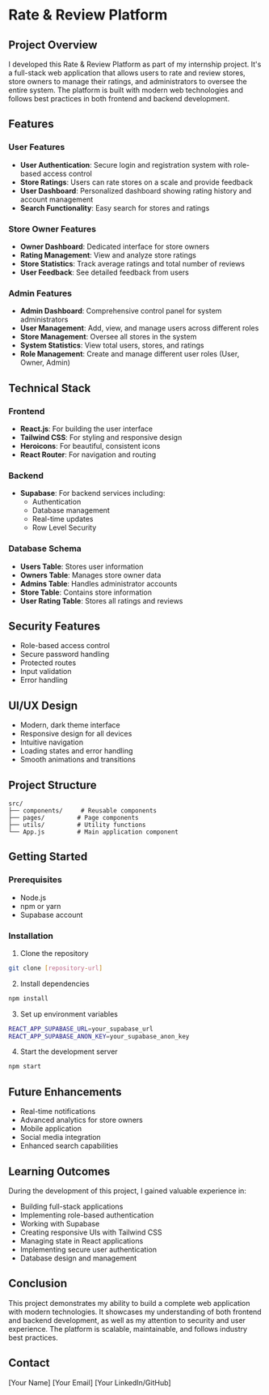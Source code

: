 # Rate & Review Platform

## Project Overview
I developed this Rate & Review Platform as part of my internship project. It's a full-stack web application that allows users to rate and review stores, store owners to manage their ratings, and administrators to oversee the entire system. The platform is built with modern web technologies and follows best practices in both frontend and backend development.

## Features

### User Features
- **User Authentication**: Secure login and registration system with role-based access control
- **Store Ratings**: Users can rate stores on a scale and provide feedback
- **User Dashboard**: Personalized dashboard showing rating history and account management
- **Search Functionality**: Easy search for stores and ratings

### Store Owner Features
- **Owner Dashboard**: Dedicated interface for store owners
- **Rating Management**: View and analyze store ratings
- **Store Statistics**: Track average ratings and total number of reviews
- **User Feedback**: See detailed feedback from users

### Admin Features
- **Admin Dashboard**: Comprehensive control panel for system administrators
- **User Management**: Add, view, and manage users across different roles
- **Store Management**: Oversee all stores in the system
- **System Statistics**: View total users, stores, and ratings
- **Role Management**: Create and manage different user roles (User, Owner, Admin)

## Technical Stack

### Frontend
- **React.js**: For building the user interface
- **Tailwind CSS**: For styling and responsive design
- **Heroicons**: For beautiful, consistent icons
- **React Router**: For navigation and routing

### Backend
- **Supabase**: For backend services including:
  - Authentication
  - Database management
  - Real-time updates
  - Row Level Security

### Database Schema
- **Users Table**: Stores user information
- **Owners Table**: Manages store owner data
- **Admins Table**: Handles administrator accounts
- **Store Table**: Contains store information
- **User Rating Table**: Stores all ratings and reviews

## Security Features
- Role-based access control
- Secure password handling
- Protected routes
- Input validation
- Error handling

## UI/UX Design
- Modern, dark theme interface
- Responsive design for all devices
- Intuitive navigation
- Loading states and error handling
- Smooth animations and transitions

## Project Structure
```
src/
├── components/     # Reusable components
├── pages/         # Page components
├── utils/         # Utility functions
└── App.js         # Main application component
```

## Getting Started

### Prerequisites
- Node.js
- npm or yarn
- Supabase account

### Installation
1. Clone the repository
```bash
git clone [repository-url]
```

2. Install dependencies
```bash
npm install
```

3. Set up environment variables
```bash
REACT_APP_SUPABASE_URL=your_supabase_url
REACT_APP_SUPABASE_ANON_KEY=your_supabase_anon_key
```

4. Start the development server
```bash
npm start
```

## Future Enhancements
- Real-time notifications
- Advanced analytics for store owners
- Mobile application
- Social media integration
- Enhanced search capabilities

## Learning Outcomes
During the development of this project, I gained valuable experience in:
- Building full-stack applications
- Implementing role-based authentication
- Working with Supabase
- Creating responsive UIs with Tailwind CSS
- Managing state in React applications
- Implementing secure user authentication
- Database design and management

## Conclusion
This project demonstrates my ability to build a complete web application with modern technologies. It showcases my understanding of both frontend and backend development, as well as my attention to security and user experience. The platform is scalable, maintainable, and follows industry best practices.

## Contact
[Your Name]
[Your Email]
[Your LinkedIn/GitHub]
